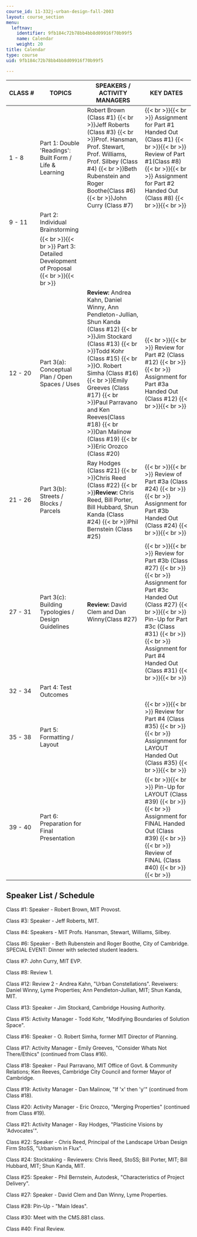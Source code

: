 ```yaml
---
course_id: 11-332j-urban-design-fall-2003
layout: course_section
menu:
  leftnav:
    identifier: 9fb184c72b78bb4bb8d09916f70b99f5
    name: Calendar
    weight: 20
title: Calendar
type: course
uid: 9fb184c72b78bb4bb8d09916f70b99f5

---
```


| CLASS # | TOPICS | SPEAKERS / ACTIVITY MANAGERS | KEY DATES |
| --- | --- | --- | --- |
| 1 - 8 | Part 1: Double 'Readings': Built Form / Life & Learning | Robert Brown (Class #1)  {{< br >}}Jeff Roberts (Class #3)  {{< br >}}Prof. Hansman, Prof. Stewart, Prof. Williams, Prof. Silbey (Class #4)  {{< br >}}Beth Rubenstein and Roger Boothe(Class #6)  {{< br >}}John Curry (Class #7) |  {{< br >}}{{< br >}} Assignment for Part #1 Handed Out (Class #1) {{< br >}}{{< br >}} Review of Part #1(Class #8) {{< br >}}{{< br >}} Assignment for Part #2 Handed Out (Class #8) {{< br >}}{{< br >}}  |
| 9 - 11 | Part 2: Individual Brainstorming |  |  |
|  |  {{< br >}}{{< br >}} Part 3: Detailed Development of Proposal {{< br >}}{{< br >}}  |  |  |
| 12 - 20 | Part 3(a): Conceptual Plan / Open Spaces / Uses | **Review:** Andrea Kahn, Daniel Winny, Ann Pendleton-Jullian, Shun Kanda (Class #12)  {{< br >}}Jim Stockard (Class #13)  {{< br >}}Todd Kohr (Class #15)  {{< br >}}O. Robert Simha (Class #16)  {{< br >}}Emily Greeves (Class #17)  {{< br >}}Paul Parravano and Ken Reeves(Class #18)  {{< br >}}Dan Malinow (Class #19)  {{< br >}}Eric Orozco (Class #20) |  {{< br >}}{{< br >}} Review for Part #2 (Class #12) {{< br >}}{{< br >}} Assignment for Part #3a Handed Out (Class #12) {{< br >}}{{< br >}}  |
| 21 - 26 | Part 3(b): Streets / Blocks / Parcels | Ray Hodges (Class #21)  {{< br >}}Chris Reed (Class #22)  {{< br >}}**Review:** Chris Reed, Bill Porter, Bill Hubbard, Shun Kanda (Class #24)  {{< br >}}Phil Bernstein (Class #25) |  {{< br >}}{{< br >}} Review of Part #3a (Class #24) {{< br >}}{{< br >}} Assignment for Part #3b Handed Out (Class #24) {{< br >}}{{< br >}}  |
| 27 - 31 | Part 3(c): Building Typologies / Design Guidelines | **Review:** David Clem and Dan Winny(Class #27) |  {{< br >}}{{< br >}} Review for Part #3b (Class #27) {{< br >}}{{< br >}} Assignment for Part #3c Handed Out (Class #27) {{< br >}}{{< br >}} Pin-Up for Part #3c (Class #31) {{< br >}}{{< br >}} Assignment for Part #4 Handed Out (Class #31) {{< br >}}{{< br >}}  |
| 32 - 34 | Part 4: Test Outcomes |  |  |
| 35 - 38 | Part 5: Formatting / Layout |  |  {{< br >}}{{< br >}} Review for Part #4 (Class #35) {{< br >}}{{< br >}} Assignment for LAYOUT Handed Out (Class #35) {{< br >}}{{< br >}}  |
| 39 - 40 | Part 6: Preparation for Final Presentation |  |  {{< br >}}{{< br >}} Pin-Up for LAYOUT (Class #39) {{< br >}}{{< br >}} Assignment for FINAL Handed Out (Class #39) {{< br >}}{{< br >}} Review of FINAL (Class #40) {{< br >}}{{< br >}}  

  

Speaker List / Schedule
-----------------------

Class #1: Speaker - Robert Brown, MIT Provost.

Class #3: Speaker - Jeff Roberts, MIT.

Class #4: Speakers - MIT Profs. Hansman, Stewart, Williams, Silbey.

Class #6: Speaker - Beth Rubenstein and Roger Boothe, City of Cambridge.  
SPECIAL EVENT: Dinner with selected student leaders.

Class #7: John Curry, MIT EVP.

Class #8: Review 1.

Class #12: Review 2 - Andrea Kahn, "Urban Constellations". Reveiwers: Daniel Winny, Lyme Properties; Ann Pendleton-Jullian, MIT; Shun Kanda, MIT.

Class #13: Speaker - Jim Stockard, Cambridge Housing Authority.

Class #15: Activity Manager - Todd Kohr, "Modifying Boundaries of Solution Space".

Class #16: Speaker - O. Robert Simha, former MIT Director of Planning.

Class #17: Activity Manager - Emily Greeves, "Consider Whats Not There/Ethics" (continued from Class #16).

Class #18: Speaker - Paul Parravano, MIT Office of Govt. & Community Relations; Ken Reeves, Cambridge City Council and former Mayor of Cambridge.

Class #19: Activity Manager - Dan Malinow, "If 'x' then 'y'" (continued from Class #18).

Class #20: Activity Manager - Eric Orozco, "Merging Properties" (continued from Class #19).

Class #21: Activity Manager - Ray Hodges, "Plasticine Visions by 'Advocates'".

Class #22: Speaker - Chris Reed, Principal of the Landscape Urban Design Firm StoSS, "Urbanism in Flux".

Class #24: Stocktaking - Reviewers: Chris Reed, StoSS; Bill Porter, MIT; Bill Hubbard, MIT; Shun Kanda, MIT.

Class #25: Speaker - Phil Bernstein, Autodesk, "Characteristics of Project Delivery".

Class #27: Speaker - David Clem and Dan Winny, Lyme Properties.

Class #28: Pin-Up - "Main Ideas".

Class #30: Meet with the CMS.881 class.

Class #40: Final Review.